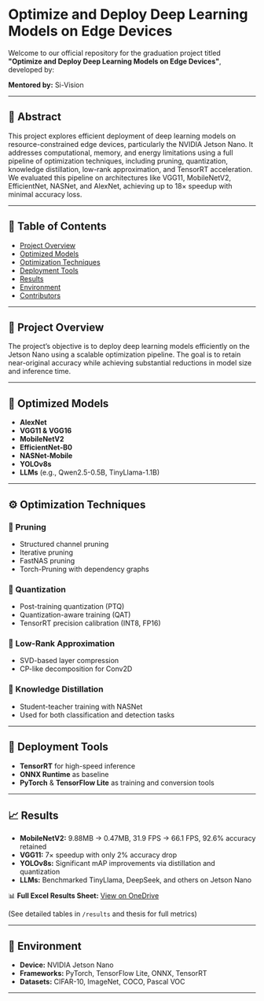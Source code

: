 # Optimize and Deploy Deep Learning Models on Edge Devices

Welcome to our official repository for the graduation project titled **"Optimize and Deploy Deep Learning Models on Edge Devices"**, developed by:
  
**Mentored by:** Si-Vision  

---

## 📘 Abstract

This project explores efficient deployment of deep learning models on resource-constrained edge devices, particularly the NVIDIA Jetson Nano. It addresses computational, memory, and energy limitations using a full pipeline of optimization techniques, including pruning, quantization, knowledge distillation, low-rank approximation, and TensorRT acceleration. We evaluated this pipeline on architectures like VGG11, MobileNetV2, EfficientNet, NASNet, and AlexNet, achieving up to 18× speedup with minimal accuracy loss.

---

## 📂 Table of Contents

- [Project Overview](#project-overview)
- [Optimized Models](#optimized-models)
- [Optimization Techniques](#optimization-techniques)
- [Deployment Tools](#deployment-tools)
- [Results](#results)
- [Environment](#environment)
- [Contributors](#contributors)

---

## 🚀 Project Overview

The project’s objective is to deploy deep learning models efficiently on the Jetson Nano using a scalable optimization pipeline. The goal is to retain near-original accuracy while achieving substantial reductions in model size and inference time.

---

## 🧠 Optimized Models

- **AlexNet**
- **VGG11 & VGG16**
- **MobileNetV2**
- **EfficientNet-B0**
- **NASNet-Mobile**
- **YOLOv8s**
- **LLMs** (e.g., Qwen2.5-0.5B, TinyLlama-1.1B)

---

## ⚙️ Optimization Techniques

### 🔧 Pruning
- Structured channel pruning
- Iterative pruning
- FastNAS pruning
- Torch-Pruning with dependency graphs

### 📏 Quantization
- Post-training quantization (PTQ)
- Quantization-aware training (QAT)
- TensorRT precision calibration (INT8, FP16)

### 🧊 Low-Rank Approximation
- SVD-based layer compression
- CP-like decomposition for Conv2D

### 🧪 Knowledge Distillation
- Student-teacher training with NASNet
- Used for both classification and detection tasks

---

## 🧰 Deployment Tools

- **TensorRT** for high-speed inference
- **ONNX Runtime** as baseline
- **PyTorch** & **TensorFlow Lite** as training and conversion tools

---

## 📈 Results

- **MobileNetV2:** 9.88MB → 0.47MB, 31.9 FPS → 66.1 FPS, 92.6% accuracy retained  
- **VGG11:** 7× speedup with only 2% accuracy drop  
- **YOLOv8s:** Significant mAP improvements via distillation and quantization  
- **LLMs:** Benchmarked TinyLlama, DeepSeek, and others on Jetson Nano

📊 **Full Excel Results Sheet:** [View on OneDrive](https://docs.google.com/spreadsheets/d/1Db0EXINeAfmpou3PeocLsoQTGAfQ5cSlHY8U9TEEHKI/edit?gid=0#gid=0)

(See detailed tables in `/results` and thesis for full metrics)

---

## 🧪 Environment

- **Device:** NVIDIA Jetson Nano
- **Frameworks:** PyTorch, TensorFlow Lite, ONNX, TensorRT
- **Datasets:** CIFAR-10, ImageNet, COCO, Pascal VOC


---

